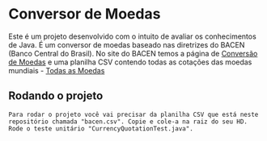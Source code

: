 
# Conversor de Moedas
Este é um projeto desenvolvido com o intuito de avaliar os conhecimentos de Java. É um conversor de moedas baseado nas diretrizes do BACEN (Banco Central do Brasil). No site do BACEN temos a página de [Conversão de Moedas](http://www4.bcb.gov.br/pec/conversao/conversao.asp) e uma planilha CSV contendo todas as cotações das moedas mundiais - [Todas as Moedas](http://www4.bcb.gov.br/pec/taxas/batch/cotacaomoedas.asp?id=txtodas)

## Rodando o projeto

```
Para rodar o projeto você vai precisar da planilha CSV que está neste repositório chamada "bacen.csv". Copie e cole-a na raiz do seu HD.
Rode o teste unitário "CurrencyQuotationTest.java".
```
